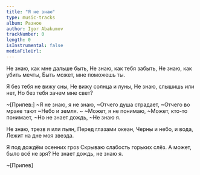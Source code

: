 ```yaml
---
title: "Я не знаю"
type: music-tracks
album: Разное
author: Igor Abakumov
trackNumber: 0
length: 0
isInstrumental: false
mediaFileUrl: 
---
```


Не знаю, как мне дальше быть,
Не знаю, как тебя забыть,
Не знаю, как убить мечты,
Быть может, мне поможешь ты.

Я без тебя не вижу сны,
Не вижу солнца и луны,
Не знаю, слышишь или нет,
Но без тебя зачем мне свет?

~[Припев:]
~Я не знаю, я не знаю,
~Отчего душа страдает,
~Отчего во мраке тают
~Небо и земля.
~
~Может, я не понимаю,
~Может, кто-то понимает,
~Но не знает дождь,
~Не знаю я.

Не знаю, трезв я или пьян,
Перед глазами океан,
Черны и небо, и вода,
Лежит на дне моя звезда.

Я под дождём осенних гроз
Скрываю слабость горьких слёз.
А может, было всё не зря?
Не знает дождь, не знаю я.

~[Припев]

